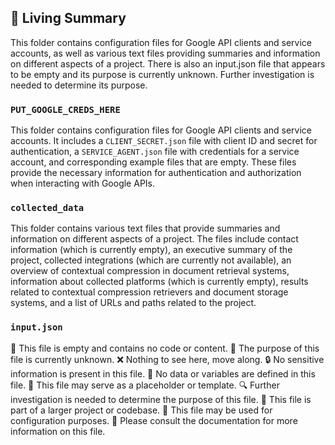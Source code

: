 

<!-- Living README Summary -->
## 🌳 Living Summary

This folder contains configuration files for Google API clients and service accounts, as well as various text files providing summaries and information on different aspects of a project. There is also an input.json file that appears to be empty and its purpose is currently unknown. Further investigation is needed to determine its purpose.


### `PUT_GOOGLE_CREDS_HERE`

This folder contains configuration files for Google API clients and service accounts. It includes a `CLIENT_SECRET.json` file with client ID and secret for authentication, a `SERVICE_AGENT.json` file with credentials for a service account, and corresponding example files that are empty. These files provide the necessary information for authentication and authorization when interacting with Google APIs.


### `collected_data`

This folder contains various text files that provide summaries and information on different aspects of a project. The files include contact information (which is currently empty), an executive summary of the project, collected integrations (which are currently not available), an overview of contextual compression in document retrieval systems, information about collected platforms (which is currently empty), results related to contextual compression retrievers and document storage systems, and a list of URLs and paths related to the project.


### `input.json`

📝 This file is empty and contains no code or content.
📄 The purpose of this file is currently unknown.
❌ Nothing to see here, move along.
🔒 No sensitive information is present in this file.
🚫 No data or variables are defined in this file.
📑 This file may serve as a placeholder or template.
🔍 Further investigation is needed to determine the purpose of this file.
📂 This file is part of a larger project or codebase.
🔧 This file may be used for configuration purposes.
📝 Please consult the documentation for more information on this file.

<!-- Living README Summary -->